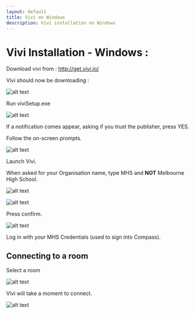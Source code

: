 ```yaml
---
layout: default
title: Vivi on Windows
description: Vivi installation on Windows
---
```


# Vivi Installation - Windows : 

Download vivi from : http://get.vivi.io/


Vivi should now be downloading : 


![alt text][download]


Run viviSetup.exe

![alt text][icon]

If a notification comes appear, asking if you trust the publisher, press YES.

Follow the on-screen prompts.

![alt text][installerScreen]

Launch Vivi.

When asked for your Organisation name, type MHS and **NOT** Melbourne High School.

![alt text][badName]

![alt text][goodName]

Press confirm.

![alt text][login]

Log in with your MHS Credentials (used to sign into Compass).

## Connecting to a room

Select a room

![alt text][room]

Vivi will take a moment to connect.

![alt text][connect]


[connect]: http://lodash.xyz/i/3yynn.png

[room]: http://lodash.xyz/i/3j2wx.png

[login]: http://lodash.xyz/i/x9p4i.png

[goodName]: http://lodash.xyz/i/9ut6v.png

[badName]: http://lodash.xyz/i/eurn3.png

[installerScreen]: http://lodash.xyz/i/98t3f.png

[icon]:http://lodash.xyz/i/8rwx2.png

[download]:http://lodash.xyz/i/3bw5b.png